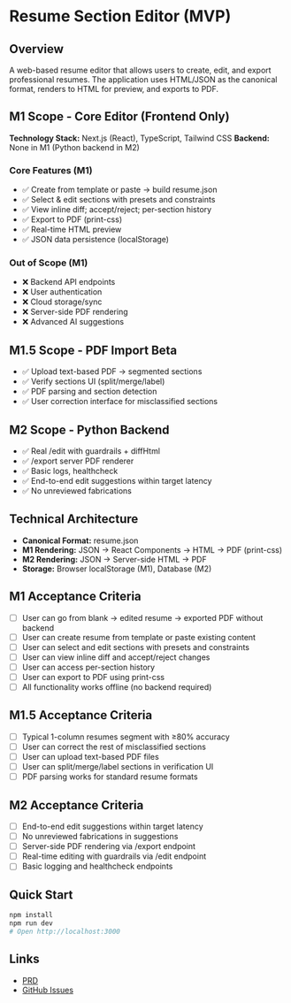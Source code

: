 # Resume Section Editor (MVP)

## Overview
A web-based resume editor that allows users to create, edit, and export professional resumes. The application uses HTML/JSON as the canonical format, renders to HTML for preview, and exports to PDF.

## M1 Scope - Core Editor (Frontend Only)
**Technology Stack:** Next.js (React), TypeScript, Tailwind CSS
**Backend:** None in M1 (Python backend in M2)

### Core Features (M1)
- ✅ Create from template or paste → build resume.json
- ✅ Select & edit sections with presets and constraints
- ✅ View inline diff; accept/reject; per-section history
- ✅ Export to PDF (print-css)
- ✅ Real-time HTML preview
- ✅ JSON data persistence (localStorage)

### Out of Scope (M1)
- ❌ Backend API endpoints
- ❌ User authentication
- ❌ Cloud storage/sync
- ❌ Server-side PDF rendering
- ❌ Advanced AI suggestions

## M1.5 Scope - PDF Import Beta
- ✅ Upload text-based PDF → segmented sections
- ✅ Verify sections UI (split/merge/label)
- ✅ PDF parsing and section detection
- ✅ User correction interface for misclassified sections

## M2 Scope - Python Backend
- ✅ Real /edit with guardrails + diffHtml
- ✅ /export server PDF renderer
- ✅ Basic logs, healthcheck
- ✅ End-to-end edit suggestions within target latency
- ✅ No unreviewed fabrications

## Technical Architecture
- **Canonical Format:** resume.json
- **M1 Rendering:** JSON → React Components → HTML → PDF (print-css)
- **M2 Rendering:** JSON → Server-side HTML → PDF
- **Storage:** Browser localStorage (M1), Database (M2)

## M1 Acceptance Criteria
- [ ] User can go from blank → edited resume → exported PDF without backend
- [ ] User can create resume from template or paste existing content
- [ ] User can select and edit sections with presets and constraints
- [ ] User can view inline diff and accept/reject changes
- [ ] User can access per-section history
- [ ] User can export to PDF using print-css
- [ ] All functionality works offline (no backend required)

## M1.5 Acceptance Criteria
- [ ] Typical 1-column resumes segment with ≥80% accuracy
- [ ] User can correct the rest of misclassified sections
- [ ] User can upload text-based PDF files
- [ ] User can split/merge/label sections in verification UI
- [ ] PDF parsing works for standard resume formats

## M2 Acceptance Criteria
- [ ] End-to-end edit suggestions within target latency
- [ ] No unreviewed fabrications in suggestions
- [ ] Server-side PDF rendering via /export endpoint
- [ ] Real-time editing with guardrails via /edit endpoint
- [ ] Basic logging and healthcheck endpoints

## Quick Start
```bash
npm install
npm run dev
# Open http://localhost:3000
```

## Links
- [PRD](docs/PRD.md)
- [GitHub Issues](https://github.com/tarurata/resume-editor/issues)
